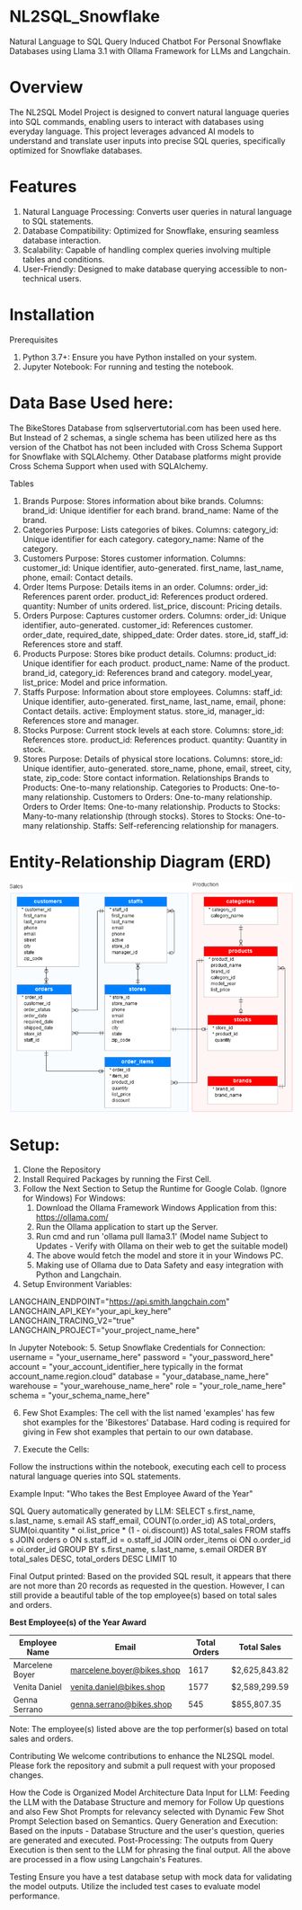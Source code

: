 # NL2SQL_Snowflake
Natural Language to SQL Query Induced Chatbot For Personal Snowflake Databases using Llama 3.1 with Ollama Framework for LLMs and Langchain.

# Overview
The NL2SQL Model Project is designed to convert natural language queries into SQL commands, enabling users to interact with databases using everyday language. This project leverages advanced AI models to understand and translate user inputs into precise SQL queries, specifically optimized for Snowflake databases.

# Features
1. Natural Language Processing: Converts user queries in natural language to SQL statements.
2. Database Compatibility: Optimized for Snowflake, ensuring seamless database interaction.
3. Scalability: Capable of handling complex queries involving multiple tables and conditions.
4. User-Friendly: Designed to make database querying accessible to non-technical users.

# Installation
Prerequisites
1. Python 3.7+: Ensure you have Python installed on your system.
2. Jupyter Notebook: For running and testing the notebook.
   
# Data Base Used here:  
The BikeStores Database from sqlservertutorial.com has been used here. But Instead of 2 schemas, a single schema has been utilized here as ths version of the Chatbot has not been included with Cross Schema Support for Snowflake with SQLAlchemy. Other Database platforms might provide Cross Schema Support when used with SQLAlchemy.

Tables
1. Brands
Purpose: Stores information about bike brands.
Columns:
brand_id: Unique identifier for each brand.
brand_name: Name of the brand.
2. Categories
Purpose: Lists categories of bikes.
Columns:
category_id: Unique identifier for each category.
category_name: Name of the category.
3. Customers
Purpose: Stores customer information.
Columns:
customer_id: Unique identifier, auto-generated.
first_name, last_name, phone, email: Contact details.
4. Order Items
Purpose: Details items in an order.
Columns:
order_id: References parent order.
product_id: References product ordered.
quantity: Number of units ordered.
list_price, discount: Pricing details.
5. Orders
Purpose: Captures customer orders.
Columns:
order_id: Unique identifier, auto-generated.
customer_id: References customer.
order_date, required_date, shipped_date: Order dates.
store_id, staff_id: References store and staff.
6. Products
Purpose: Stores bike product details.
Columns:
product_id: Unique identifier for each product.
product_name: Name of the product.
brand_id, category_id: References brand and category.
model_year, list_price: Model and price information.
7. Staffs
Purpose: Information about store employees.
Columns:
staff_id: Unique identifier, auto-generated.
first_name, last_name, email, phone: Contact details.
active: Employment status.
store_id, manager_id: References store and manager.
8. Stocks
Purpose: Current stock levels at each store.
Columns:
store_id: References store.
product_id: References product.
quantity: Quantity in stock.
9. Stores
Purpose: Details of physical store locations.
Columns:
store_id: Unique identifier, auto-generated.
store_name, phone, email, street, city, state, zip_code: Store contact information.
Relationships
Brands to Products: One-to-many relationship.
Categories to Products: One-to-many relationship.
Customers to Orders: One-to-many relationship.
Orders to Order Items: One-to-many relationship.
Products to Stocks: Many-to-many relationship (through stocks).
Stores to Stocks: One-to-many relationship.
Staffs: Self-referencing relationship for managers.

# Entity-Relationship Diagram (ERD)
<img src="https://github.com/aakaash912/NL2SQL_Snowflake/blob/23f762c6270998c6b83852ce43dc34299a8a4c0d/Bikestores%20Database%20ER%20Diagram.png">

# Setup:

1. Clone the Repository
2. Install Required Packages by running the First Cell.
3. Follow the Next Section to Setup the Runtime for Google Colab. (Ignore for Windows)
   For Windows:
   	1. Download the Ollama Framework Windows Application from this: https://ollama.com/
   	2. Run the Ollama application to start up the Server.
   	3. Run cmd and run 'ollama pull llama3.1' (Model name Subject to Updates - Verify with Ollama on their web to get the suitable model)
   	4. The above would fetch the model and store it in your Windows PC.
   	5. Making use of Ollama due to Data Safety and easy integration with Python and Langchain.
4. Setup Environment Variables:

LANGCHAIN_ENDPOINT="https://api.smith.langchain.com"
LANGCHAIN_API_KEY="your_api_key_here"
LANGCHAIN_TRACING_V2="true"
LANGCHAIN_PROJECT="your_project_name_here"

In Jupyter Notebook:
5. Setup Snowflake Credentials for Connection:
username = "your_username_here"
password = "your_password_here"
account = "your_account_identifier_here typically in the format account_name.region.cloud"
database = "your_database_name_here"
warehouse = "your_warehouse_name_here"
role = "your_role_name_here"
schema = "your_schema_name_here"

6. Few Shot Examples: The cell with the list named 'examples' has few shot examples for the 'Bikestores' Database. Hard coding is required for giving in Few shot examples that pertain to our own database.

7. Execute the Cells:

Follow the instructions within the notebook, executing each cell to process natural language queries into SQL statements.

Example
Input: "Who takes the Best Employee Award of the Year"

SQL Query automatically generated by LLM:
SELECT s.first_name, s.last_name, s.email AS staff_email, COUNT(o.order_id) AS total_orders, SUM(oi.quantity * oi.list_price * (1 - oi.discount)) AS total_sales FROM staffs s JOIN orders o ON s.staff_id = o.staff_id JOIN order_items oi ON o.order_id = oi.order_id GROUP BY s.first_name, s.last_name, s.email ORDER BY total_sales DESC, total_orders DESC LIMIT 10

Final Output printed: 
Based on the provided SQL result, it appears that there are not more than 20 records as requested in the question. However, I can still provide a beautiful table of the top employee(s) based on total sales and orders.

**Best Employee(s) of the Year Award**

| **Employee Name** | **Email** | **Total Orders** | **Total Sales** |
| --- | --- | --- | --- |
| Marcelene Boyer | marcelene.boyer@bikes.shop | 1617 | $2,625,843.82 |
| Venita Daniel | venita.daniel@bikes.shop | 1577 | $2,589,299.59 |
| Genna Serrano | genna.serrano@bikes.shop | 545 | $855,807.35 |

Note: The employee(s) listed above are the top performer(s) based on total sales and orders.



Contributing
We welcome contributions to enhance the NL2SQL model. Please fork the repository and submit a pull request with your proposed changes.

How the Code is Organized
Model Architecture
Data Input for LLM: Feeding the LLM with the Database Structure and memory for Follow Up questions and also Few Shot Prompts for relevancy selected with Dynamic Few Shot Prompt Selection based on Semantics.
Query Generation and Execution: Based on the inputs - Database Structure and the user's question, queries are generated and executed.
Post-Processing: The outputs from Query Execution is then sent to the LLM for phrasing the final output.
All the above are processed in a flow using Langchain's Features.

Testing
Ensure you have a test database setup with mock data for validating the model outputs.
Utilize the included test cases to evaluate model performance.
